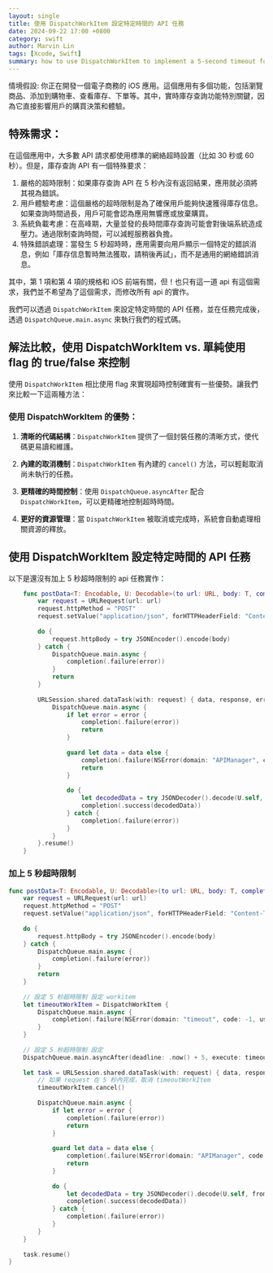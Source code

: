 ```yaml
---
layout: single
title: 使用 DispatchWorkItem 設定特定時間的 API 任務
date: 2024-09-22 17:00 +0800
category: swift
author: Marvin Lin
tags: [Xcode, Swift]
summary: how to use DispatchWorkItem to implement a 5-second timeout for an API task in Swift. By using DispatchWorkItem alongside DispatchQueue.asyncAfter, it ensures a clean and efficient timeout mechanism, avoiding the need to modify other API calls. The article highlights the advantages of DispatchWorkItem over using simple flags, such as better code structure, built-in cancellation, precise time control, and efficient resource management. A Swift code example is provided to implement this feature for a real-time inventory check API in an e-commerce app.
---
```


情境假設: 你正在開發一個電子商務的 iOS 應用。這個應用有多個功能，包括瀏覽商品、添加到購物車、查看庫存、下單等。其中，實時庫存查詢功能特別關鍵，因為它直接影響用戶的購買決策和體驗。

## 特殊需求：
在這個應用中，大多數 API 請求都使用標準的網絡超時設置（比如 30 秒或 60 秒）。但是，庫存查詢 API 有一個特殊要求：
1. 嚴格的超時限制：如果庫存查詢 API 在 5 秒內沒有返回結果，應用就必須將其視為錯誤。
2. 用戶體驗考慮：這個嚴格的超時限制是為了確保用戶能夠快速獲得庫存信息。如果查詢時間過長，用戶可能會認為應用無響應或放棄購買。
3. 系統負載考慮：在高峰期，大量並發的長時間庫存查詢可能會對後端系統造成壓力。通過限制查詢時間，可以減輕服務器負擔。
4. 特殊錯誤處理：當發生 5 秒超時時，應用需要向用戶顯示一個特定的錯誤消息，例如「庫存信息暫時無法獲取，請稍後再試」，而不是通用的網絡錯誤消息。

其中，第 1 項和第 4 項的規格和 iOS 前端有關，但！也只有這一道 api 有這個需求，我們並不希望為了這個需求，而修改所有 api 的實作。

我們可以透過 `DispatchWorkItem` 來設定特定時間的 API 任務，並在任務完成後，透過 `DispatchQueue.main.async` 來執行我們的程式碼。

## 解法比較，使用 DispatchWorkItem vs. 單純使用 flag 的 true/false 來控制

使用 `DispatchWorkItem` 相比使用 flag 來實現超時控制確實有一些優勢。讓我們來比較一下這兩種方法：

### 使用 DispatchWorkItem 的優勢：

1. **清晰的代碼結構**：`DispatchWorkItem` 提供了一個封裝任務的清晰方式，使代碼更易讀和維護。

2. **內建的取消機制**：`DispatchWorkItem` 有內建的 `cancel()` 方法，可以輕鬆取消尚未執行的任務。

3. **更精確的時間控制**：使用 `DispatchQueue.asyncAfter` 配合 `DispatchWorkItem`，可以更精確地控制超時時間。

4. **更好的資源管理**：當 `DispatchWorkItem` 被取消或完成時，系統會自動處理相關資源的釋放。


## 使用 DispatchWorkItem 設定特定時間的 API 任務

以下是還沒有加上 5 秒超時限制的 api 任務實作：

```swift
    func postData<T: Encodable, U: Decodable>(to url: URL, body: T, completion: @escaping (Result<U, Error>) -> Void) {
        var request = URLRequest(url: url)
        request.httpMethod = "POST"
        request.setValue("application/json", forHTTPHeaderField: "Content-Type")
        
        do {
            request.httpBody = try JSONEncoder().encode(body)
        } catch {
            DispatchQueue.main.async {
                completion(.failure(error))
            }
            return
        }
        
        URLSession.shared.dataTask(with: request) { data, response, error in
            DispatchQueue.main.async {
                if let error = error {
                    completion(.failure(error))
                    return
                }
                
                guard let data = data else {
                    completion(.failure(NSError(domain: "APIManager", code: 0, userInfo: [NSLocalizedDescriptionKey: "No data received"])))
                    return
                }
                
                do {
                    let decodedData = try JSONDecoder().decode(U.self, from: data)
                    completion(.success(decodedData))
                } catch {
                    completion(.failure(error))
                }
            }
        }.resume()
    }
```

### 加上 5 秒超時限制

```swift
func postData<T: Encodable, U: Decodable>(to url: URL, body: T, completion: @escaping (Result<U, Error>) -> Void) {
    var request = URLRequest(url: url)
    request.httpMethod = "POST"
    request.setValue("application/json", forHTTPHeaderField: "Content-Type")
    
    do {
        request.httpBody = try JSONEncoder().encode(body)
    } catch {
        DispatchQueue.main.async {
            completion(.failure(error))
        }
        return
    }
    
    // 設定 5 秒超時限制 設定 workitem
    let timeoutWorkItem = DispatchWorkItem {
        DispatchQueue.main.async {
            completion(.failure(NSError(domain: "timeout", code: -1, userInfo: [NSLocalizedDescriptionKey: "timed out"])))
        }
    }
    
    // 設定 5 秒超時限制 設定
    DispatchQueue.main.asyncAfter(deadline: .now() + 5, execute: timeoutWorkItem)
    
    let task = URLSession.shared.dataTask(with: request) { data, response, error in
        // 如果 request 在 5 秒內完成，取消 timeoutWorkItem
        timeoutWorkItem.cancel()
        
        DispatchQueue.main.async {
            if let error = error {
                completion(.failure(error))
                return
            }
            
            guard let data = data else {
                completion(.failure(NSError(domain: "APIManager", code: 0, userInfo: [NSLocalizedDescriptionKey: "No data received"])))
                return
            }
            
            do {
                let decodedData = try JSONDecoder().decode(U.self, from: data)
                completion(.success(decodedData))
            } catch {
                completion(.failure(error))
            }
        }
    }
    
    task.resume()
}
```

